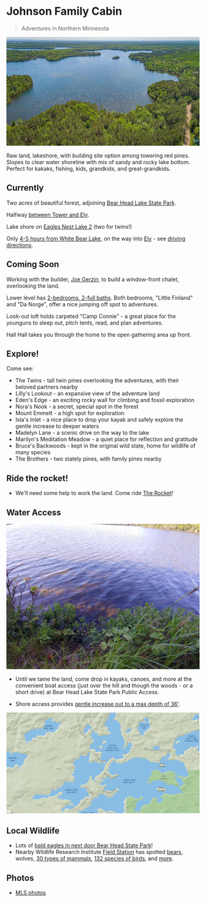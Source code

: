 # Johnson Family Cabin

> Adventures in Northern Minnesota

![From above](images/mls-photos/6091816-28.jpg)

Raw land, lakeshore, with building site option among towering red pines. Slopes to clear water shoreline with mix of sandy and rocky lake bottom. 
Perfect for kakaks, fishing, kids, grandkids, and great-grandkids.

## Currently

Two acres of beautiful forest, adjoining [Bear Head Lake State Park](https://goo.gl/maps/RFne5uV7ig8XQSCZ6). 

Halfway [between Tower and Ely](images/maps/Maps-MN-IronRange-Tower-Ely.PNG).

Lake shore on [Eagles Nest Lake 2](images/maps/Maps-Sat.PNG) (two for twins!)

Only [4-5 hours from White Bear Lake](images/maps/Maps-MN.PNG), on the way into [Ely](https://www.elyminnesota.com/) - see [driving directions](https://www.google.com/maps/dir/1875+County+Rd+F+East,+White+Bear+Lake,+MN+55110/47.8243368,-92.1170224/@47.7708408,-92.0482438,11.79z/data=!4m9!4m8!1m5!1m1!1s0x52b2d12f0017c993:0x4a3c9f81c6a3acc7!2m2!1d-93.021061!2d45.065259!1m0!3e0). 

## Coming Soon

Working with the builder, [Joe Gerzin](https://www.elywoodwizardsllc.com/), to build a window-front chalet, overlooking the land. 

Lower level has [2-bedrooms, 2-full baths](images/Chalet%20mod%204.jpg). Both bedrooms, "Little Finland" and "Da Norge", offer a nice jumping off spot to adventures.

Look-out loft holds carpeted "Camp Connie" - a great place for the younguns to sleep out, pitch tents, read, and plan adventures. 

Hall Hall takes you through the home to the open gathering area up front. 

## Explore!

Come see:

- The Twins - tall twin pines overlooking the adventures, with their beloved partners nearby
- Lilly's Lookout - an expansive view of the adventure land
- Eden's Edge - an exciting rocky wall for climbing and fossil exploration
- Nora's Nook - a secret, special spot in the forest 
- Mount Emmett - a high spot for exploration
- Isla's Inlet - a nice place to drop your kayak and safely explore the gentle increase to deeper waters
- Madelyn Lane - a scenic drive on the way to the lake
- Marilyn's Meditation Meadow - a quiet place for reflection and gratitude
- Bruce's Backwoods - kept in the original wild state, home for wildlife of many species
- The Brothers - two stately pines, with family pines nearby 

## Ride the rocket!

- We'll need some help to work the land. Come ride [The Rocket](https://ranger.polaris.com/en-us/ranger-crew-570/)!

## Water Access

![Clear water](https://github.com/denisecase/johnson-family-cabin/blob/master/images/land-photos/20200804_100600_HDR.jpg)

- Until we tame the land, come drop in kayaks, canoes, and more at the convenient boat access (just over the hill and though the woods - or a short drive) at Bear Head Lake State Park Public Access.

- Shore access provides [gentle increase out to a max depth of 36'](images/EaglesNestLake2-depth-map.PNG).

![Lakes](images/Maps-NatlGeo.PNG)

## Local Wildlife

- Lots of [bald eagles in next door Bear Head State Park](https://www.dnr.state.mn.us/birds/eagles/summer_map.html)!
- Nearby Wildlife Research Institute [Field Station](https://www.bearstudy.org/website/about-wri/field-station.html) has spotted [bears](http://bearstudy.org/website/images/stories/Documents/Living_with_Bears-in-Eagles_Nest_Township.pdf), wolves, [30 types of mammals](https://www.bearstudy.org/website/about-wri/wildlife-seen/mammals.html), 
[132 species of birds](https://www.bearstudy.org/website/about-wri/wildlife-seen/birds.html), and [more](https://www.bearstudy.org/website/about-wri/wildlife-seen/other.html).

## Photos

- [MLS photos](mls.md)
